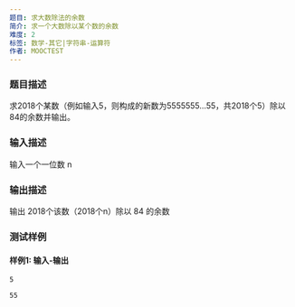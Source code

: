 ```yaml
---
题目: 求大数除法的余数
简介: 求一个大数除以某个数的余数
难度: 2
标签: 数学-其它|字符串-运算符
作者: MOOCTEST
---
```


### 题目描述

求2018个某数（例如输入5，则构成的新数为5555555…55，共2018个5）除以84的余数并输出。

### 输入描述

输入一个一位数 n

### 输出描述

输出 2018个该数（2018个n）除以 84 的余数

### 测试样例

#### 样例1: 输入-输出

```
5
```

```
55
```

